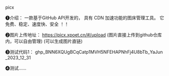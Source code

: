 picx

 ❶介绍： 
一款基于GitHub API开发的，
具有 CDN 加速功能的图床管理工具。
它免费、稳定、速度快、安全 ！！

 ❷图片上传地址：
https://picx.xpoet.cn/#/upload
(图片直接上传到github仓库内，可以自由管理)
(可以生成图片直链)

 ❸测试代码1：
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_YaJun
_2023_12_31

 ❹测试……